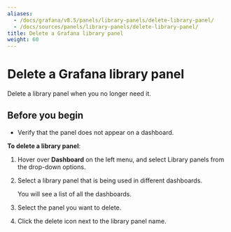 ```yaml
---
aliases:
  - /docs/grafana/v8.5/panels/library-panels/delete-library-panel/
  - /docs/sources/panels/library-panels/delete-library-panel/
title: Delete a Grafana library panel
weight: 60
---
```


# Delete a Grafana library panel

Delete a library panel when you no longer need it.

## Before you begin

- Verify that the panel does not appear on a dashboard.

**To delete a library panel**:

1. Hover over **Dashboard** on the left menu, and select Library panels from the drop-down options.
1. Select a library panel that is being used in different dashboards.

   You will see a list of all the dashboards.

1. Select the panel you want to delete.
1. Click the delete icon next to the library panel name.
